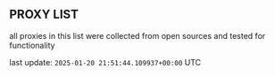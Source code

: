 ## PROXY LIST

all proxies in this list were collected from open sources and tested for functionality

last update: `2025-01-20 21:51:44.109937+00:00` UTC